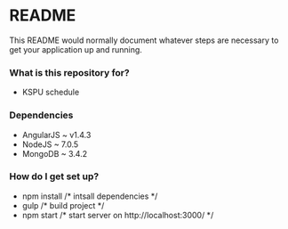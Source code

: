 # README #

This README would normally document whatever steps are necessary to get your application up and running.

### What is this repository for? ###

* KSPU schedule

### Dependencies ###

* AngularJS ~ v1.4.3
* NodeJS ~ 7.0.5
* MongoDB ~ 3.4.2

### How do I get set up? ###

* npm install /* intsall dependencies */
* gulp /* build project */
* npm start /* start server on http://localhost:3000/ */